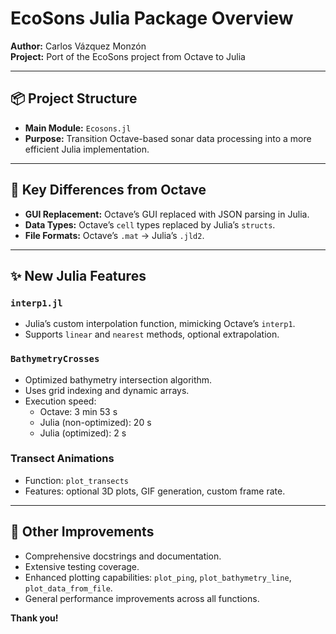 # EcoSons Julia Package Overview

**Author:** Carlos Vázquez Monzón  
**Project:** Port of the EcoSons project from Octave to Julia

---

## 📦 Project Structure

- **Main Module:** `Ecosons.jl`  
- **Purpose:** Transition Octave-based sonar data processing into a more efficient Julia implementation.

---

## 🔄 Key Differences from Octave

- **GUI Replacement:** Octave’s GUI replaced with JSON parsing in Julia.
- **Data Types:** Octave’s `cell` types replaced by Julia’s `structs`.
- **File Formats:** Octave’s `.mat` → Julia’s `.jld2`.

---

## ✨ New Julia Features

### `interp1.jl`
- Julia’s custom interpolation function, mimicking Octave’s `interp1`.
- Supports `linear` and `nearest` methods, optional extrapolation.

### `BathymetryCrosses`
- Optimized bathymetry intersection algorithm.
- Uses grid indexing and dynamic arrays.
- Execution speed:  
  - Octave: 3 min 53 s  
  - Julia (non-optimized): 20 s  
  - Julia (optimized): 2 s  

### Transect Animations
- Function: `plot_transects`
- Features: optional 3D plots, GIF generation, custom frame rate.

---

## 🧪 Other Improvements

- Comprehensive docstrings and documentation.
- Extensive testing coverage.
- Enhanced plotting capabilities: `plot_ping`, `plot_bathymetry_line`, `plot_data_from_file`.
- General performance improvements across all functions.



**Thank you!**
